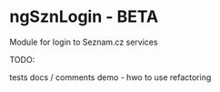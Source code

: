 ngSznLogin - BETA
==========

Module for login to Seznam.cz services

TODO:

tests
docs / comments
demo - hwo to use
refactoring
